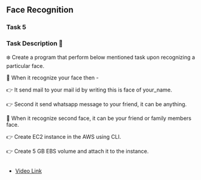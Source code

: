 
## Face Recognition

### Task 5
### Task Description 📄
❄️ Create a program that perform below mentioned task upon recognizing a particular face.

📌 When it recognize your face then -

👉 It send mail to your mail id by writing this is face of your_name.

👉 Second it send whatsapp message to your friend, it can be anything.

📌 When it recognize second  face, it can be your friend or family members face.

👉 Create EC2 instance in the AWS using CLI.

👉 Create 5 GB EBS volume and attach it to the instance.

##
- [Video Link](https://nagtodetejaswini.medium.com/face-recognition-with-python-a8214f94ba42)

